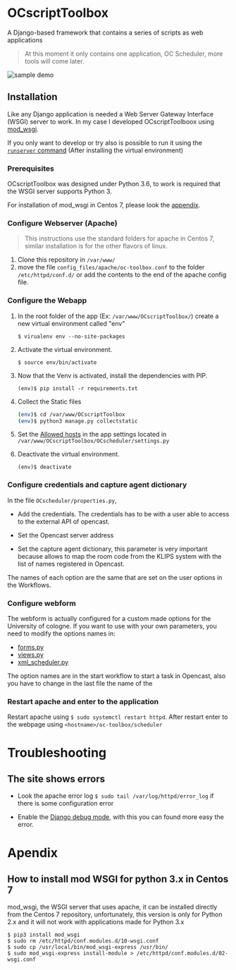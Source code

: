 # OCscriptToolbox
A Django-based framework that contains a series of scripts as web applications

>At this moment it only contains one application, OC Scheduler, more tools will come later.

![sample demo](docs/resources/OCScheduler_example_longV2.gif)

## Installation

Like any Django application is needed a Web Server Gateway Interface (WSGI) server to work. In my case I developed OCscriptToolboox using [mod_wsgi](http://www.modwsgi.org/).


If you only want to develop or try also is possible to run it using the [`runserver` command](https://docs.djangoproject.com/en/2.2/ref/django-admin/#runserver) (After installing the virtual environment)


### Prerequisites

OCscriptToolbox was designed under Python 3.6, to work is required that the WSGI server supports Python 3.

For installation of mod_wsgi in Centos 7, please look the [appendix](#Appendix).

### Configure Webserver (Apache)

> This instructions use the standard folders for apache in Centos 7, similar installation is for the other flavors of linux.

1. Clone this repository in `/var/www/`
1. move the file `config_files/apache/oc-toolbox.conf` to the folder `/etc/httpd/conf.d/` or add the contents to the end of the apache config file.

### Configure the Webapp

1. In the root folder of the app (Ex: `/var/www/OCscriptToolbox/`) create a new virtual environment called "env"
    
    `$ virualenv env --no-site-packages`

1. Activate the virtual environment.
    
    `$ source env/bin/activate`

1. Now that the Venv is activated, install the dependencies with PIP.

    `(env)$ pip install -r requirements.txt`

1. Collect the Static files
    ```bash
    (env)$ cd /var/www/OCscriptToolbox
    (env)$ python3 manage.py collectstatic
    ```
1. Set the [Allowed hosts](https://docs.djangoproject.com/en/2.2/ref/settings/#allowed-hosts) in the app settings located in `/var/www/OCscriptToolbox/OCscheduler/settings.py`

1. Deactivate the virtual environment.

    `(env)$ deactivate`

### Configure credentials and capture agent dictionary

In the file `OCscheduler/properties.py`, 
* Add the credentials. The credentials has to be with a user able to access to the external API of opencast.

* Set the Opencast server address

* Set the capture agent dictionary, this parameter is very important because allows to map the room code from the KLIPS system with the list of names registered in Opencast.

The names of each option are the same that are set on the user options in the Workflows.

### Configure webform

The webform is actually configured for a custom made options for the University of cologne. If you want to use with your own parameters, you need to modify the options names in:

* [forms.py](OCscheduler/scheduleForm/forms.py)
* [views.py](OCscheduler/scheduleForm/views.py)
* [xml_scheduler.py](OCscheduler/scheduleForm/xml_scheduler.py)

The option names are in the start workflow to start a task in Opencast, also you have to change in the last file the name of the 


### Restart apache and enter to the application

Restart apache using `$ sudo systemctl restart httpd`. After restart enter to the webpage using `<hostname>/oc-toolbox/scheduler` 


# Troubleshooting

## The site shows errors

* Look the apache error log `$ sudo tail /var/log/httpd/error_log` if there is some configuration error

* Enable the [Django debug mode](https://docs.djangoproject.com/en/2.2/ref/settings/#debug), with this you can found more easy the error.


# Apendix

## How to install mod WSGI for python 3.x in Centos 7

mod_wsgi, the WSGI server that uses apache, it can be installed directly from the Centos 7 repository, unfortunately, this version is only for Python 2.x and it will not work with applications made for Python 3.x

```console
$ pip3 install mod_wsgi
$ sudo rm /etc/httpd/conf.modules.d/10-wsgi.conf
$ sudo cp /usr/local/bin/mod_wsgi-express /usr/bin/
$ sudo mod_wsgi-express install-module > /etc/httpd/conf.modules.d/02-wsgi.conf
```



